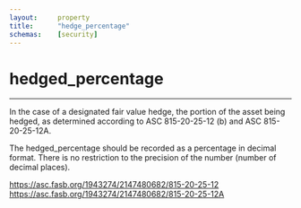 ```yaml
---
layout:     property
title:      "hedge_percentage"
schemas:    [security]
---
```


# hedged_percentage

---

In the case of a designated fair value hedge, the portion of the asset being hedged, as determined according to ASC 815-20-25-12 (b) and ASC 815-20-25-12A. 

The hedged_percentage should be recorded as a percentage in decimal format. There is no restriction to the precision of the number (number of decimal places).

https://asc.fasb.org/1943274/2147480682/815-20-25-12
https://asc.fasb.org/1943274/2147480682/815-20-25-12A